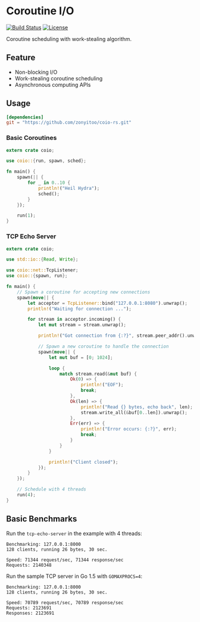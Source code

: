 # Coroutine I/O

[![Build Status](https://img.shields.io/travis/zonyitoo/coio-rs.svg)](https://travis-ci.org/zonyitoo/coio-rs)
[![License](https://img.shields.io/github/license/zonyitoo/coio-rs.svg)](https://github.com/zonyitoo/coio-rs)

Coroutine scheduling with work-stealing algorithm.

## Feature

* Non-blocking I/O
* Work-stealing coroutine scheduling
* Asynchronous computing APIs

## Usage

```toml
[dependencies]
git = "https://github.com/zonyitoo/coio-rs.git"
```

### Basic Coroutines

```rust
extern crate coio;

use coio::{run, spawn, sched};

fn main() {
    spawn(|| {
        for _ in 0..10 {
            println!("Heil Hydra");
            sched();
        }
    });

    run(1);
}
```

### TCP Echo Server

```rust
extern crate coio;

use std::io::{Read, Write};

use coio::net::TcpListener;
use coio::{spawn, run};

fn main() {
    // Spawn a coroutine for accepting new connections
    spawn(move|| {
        let acceptor = TcpListener::bind("127.0.0.1:8080").unwrap();
        println!("Waiting for connection ...");

        for stream in acceptor.incoming() {
            let mut stream = stream.unwrap();

            println!("Got connection from {:?}", stream.peer_addr().unwrap());

            // Spawn a new coroutine to handle the connection
            spawn(move|| {
                let mut buf = [0; 1024];

                loop {
                    match stream.read(&mut buf) {
                        Ok(0) => {
                            println!("EOF");
                            break;
                        },
                        Ok(len) => {
                            println!("Read {} bytes, echo back", len);
                            stream.write_all(&buf[0..len]).unwrap();
                        },
                        Err(err) => {
                            println!("Error occurs: {:?}", err);
                            break;
                        }
                    }
                }

                println!("Client closed");
            });
        }
    });

    // Schedule with 4 threads
    run(4);
}
```

## Basic Benchmarks

Run the `tcp-echo-server` in the example with 4 threads:

```
Benchmarking: 127.0.0.1:8000
128 clients, running 26 bytes, 30 sec.

Speed: 71344 request/sec, 71344 response/sec
Requests: 2140348
```

Run the sample TCP server in Go 1.5 with `GOMAXPROCS=4`:

```
Benchmarking: 127.0.0.1:8000
128 clients, running 26 bytes, 30 sec.

Speed: 70789 request/sec, 70789 response/sec
Requests: 2123691
Responses: 2123691
```
